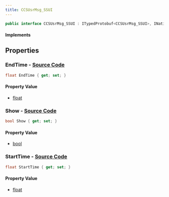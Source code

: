 ```yaml
---
title: CCSUsrMsg_SSUI
---
```


```csharp
public interface CCSUsrMsg_SSUI : ITypedProtobuf<CCSUsrMsg_SSUI>, INativeHandle, INetMessage<CCSUsrMsg_SSUI>, IDisposable
```

#### Implements

## Properties

### **EndTime** - [Source Code](https://github.com/swiftly-solution/swiftlys2/blob/main/managed/src/SwiftlyS2.Generated/Protobufs/Interfaces/CCSUsrMsg_SSUI.cs#L24)

```csharp
float EndTime { get; set; }
```

#### Property Value

- [float](https://learn.microsoft.com/dotnet/api/system.single)

### **Show** - [Source Code](https://github.com/swiftly-solution/swiftlys2/blob/main/managed/src/SwiftlyS2.Generated/Protobufs/Interfaces/CCSUsrMsg_SSUI.cs#L18)

```csharp
bool Show { get; set; }
```

#### Property Value

- [bool](https://learn.microsoft.com/dotnet/api/system.boolean)

### **StartTime** - [Source Code](https://github.com/swiftly-solution/swiftlys2/blob/main/managed/src/SwiftlyS2.Generated/Protobufs/Interfaces/CCSUsrMsg_SSUI.cs#L21)

```csharp
float StartTime { get; set; }
```

#### Property Value

- [float](https://learn.microsoft.com/dotnet/api/system.single)

